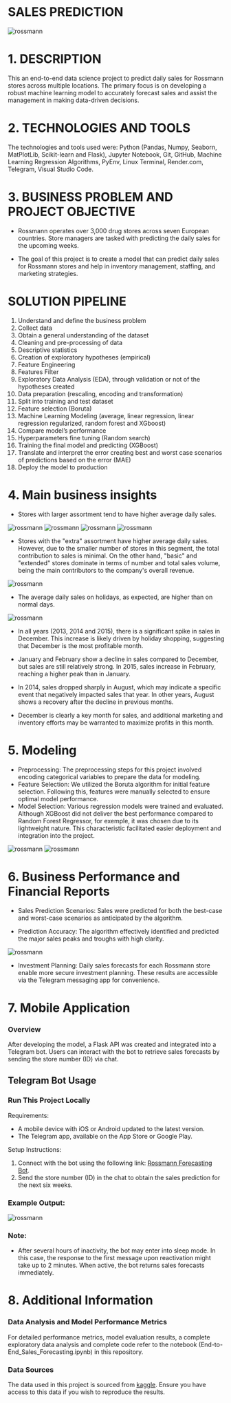 # SALES PREDICTION

![rossmann](img/rossmann.png)

# 1. DESCRIPTION
This an end-to-end data science project to predict daily sales for Rossmann stores across multiple locations. The primary focus is on developing a robust machine learning model to accurately forecast sales and assist the management in making data-driven decisions.
# 2. TECHNOLOGIES AND TOOLS
The technologies and tools used were: Python (Pandas, Numpy, Seaborn, MatPlotLib, Scikit-learn and Flask), Jupyter Notebook, Git, GitHub, Machine Learning Regression Algorithms, PyEnv, Linux Terminal, Render.com, Telegram, Visual Studio Code.

# 3. BUSINESS PROBLEM AND PROJECT OBJECTIVE 
* Rossmann operates over 3,000 drug stores across seven European countries. Store managers are tasked with predicting the daily sales for the upcoming weeks.

* The goal of this project is to create a model that can predict daily sales for Rossmann stores and help in inventory management, staffing, and marketing strategies.

# SOLUTION PIPELINE
1. Understand and define the business problem
2. Collect data
3. Obtain a general understanding of the dataset
4. Cleaning and pre-processing of data
5. Descriptive statistics
6. Creation of exploratory hypotheses (empirical)
7. Feature Engineering
8. Features Filter
9. Exploratory Data Analysis (EDA), through validation or not of the hypotheses created
10. Data preparation (rescaling, encoding and transformation)
11. Split into training and test dataset
12. Feature selection (Boruta)
13. Machine Learning Modeling (average, linear regression, linear regression regularized, random forest and XGboost)
14. Compare model’s performance
15. Hyperparameters fine tuning (Random search)
16. Training the final model and predicting (XGBoost)
17. Translate and interpret the error creating best and worst case scenarios of predictions based on the error (MAE)
18. Deploy the model to production

# 4. Main business insights

* Stores with larger assortment tend to have higher average daily sales.
  
![rossmann](img/graph1.png)
![rossmann](img/graph1.1.png)
![rossmann](img/graph1.2.png)
![rossmann](img/graph1.3.png)

* Stores with the "extra" assortment have higher average daily sales. However, due to the smaller number of stores in this segment, the total contribution to sales is minimal. On the other hand, "basic" and "extended" stores dominate in terms of number and total sales volume, being the main contributors to the company's overall revenue.

![rossmann](img/graph2.png)

* The average daily sales on holidays, as expected, are higher than on normal days.

![rossmann](img/graph3.png)

* In all years (2013, 2014 and 2015), there is a significant spike in sales in December. This increase is likely driven by holiday shopping, suggesting that December is the most profitable month.

* January and February show a decline in sales compared to December, but sales are still relatively strong. In 2015, sales increase in February, reaching a higher peak than in January.

* In 2014, sales dropped sharply in August, which may indicate a specific event that negatively impacted sales that year. In other years, August shows a recovery after the decline in previous months.

* December is clearly a key month for sales, and additional marketing and inventory efforts may be warranted to maximize profits in this month.

# 5. Modeling
* Preprocessing: The preprocessing steps for this project involved encoding categorical variables to prepare the data for modeling.
* Feature Selection: We utilized the Boruta algorithm for initial feature selection. Following this, features were manually selected to ensure optimal model performance.
* Model Selection: Various regression models were trained and evaluated. Although XGBoost did not deliver the best performance compared to Random Forest Regressor, for exemple, it was chosen due to its lightweight nature. This characteristic facilitated easier deployment and integration into the project.
  
![rossmann](img/model_performance.png)
![rossmann](img/model_performance_mape.png)

# 6. Business Performance and Financial Reports
* Sales Prediction Scenarios: Sales were predicted for both the best-case and worst-case scenarios as anticipated by the algorithm.
  
* Prediction Accuracy: The algorithm effectively identified and predicted the major sales peaks and troughs with high clarity.
  
![rossmann](img/graph4.png)

* Investment Planning: Daily sales forecasts for each Rossmann store enable more secure investment planning. These results are accessible via the Telegram messaging app for convenience.
  
# 7. Mobile Application
### Overview

After developing the model, a Flask API was created and integrated into a Telegram bot. Users can interact with the bot to retrieve sales forecasts by sending the store number (ID) via chat.

## Telegram Bot Usage

### Run This Project Locally
Requirements:
* A mobile device with iOS or Android updated to the latest version.
* The Telegram app, available on the App Store or Google Play.
  
Setup Instructions:
1. Connect with the bot using the following link: [Rossmann Forecasting Bot](t.me/rossmann_2024_bot).
2. Send the store number (ID) in the chat to obtain the sales prediction for the next six weeks.

### Example Output:
![rossmann](img/app_bot.jpg)

### Note:
* After several hours of inactivity, the bot may enter into sleep mode. In this case, the response to the first message upon reactivation might take up to 2 minutes. When active, the bot returns sales forecasts immediately.
  
# 8. Additional Information

### Data Analysis and Model Performance Metrics 
For detailed performance metrics, model evaluation results, a complete exploratory data analysis and complete code refer to the notebook (End-to-End_Sales_Forecasting.ipynb) in this repository.

### Data Sources
The data used in this project is sourced from [kaggle](https://www.kaggle.com/c/rossmann-store-sales/data). Ensure you have access to this data if you wish to reproduce the results.

